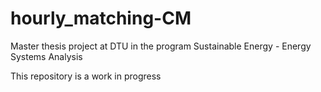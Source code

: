 # hourly_matching-CM
Master thesis project at DTU in the program Sustainable Energy - Energy Systems Analysis

This repository is a work in progress
